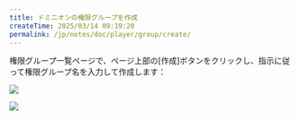 ```yaml
---
title: ドミニオンの権限グループを作成
createTime: 2025/03/14 09:19:20
permalink: /jp/notes/doc/player/group/create/
---
```


権限グループ一覧ページで、ページ上部の[作成]ボタンをクリックし、指示に従って権限グループ名を入力して作成します：

![](/player/group/create/1.png)

![](/player/group/create/2.png)